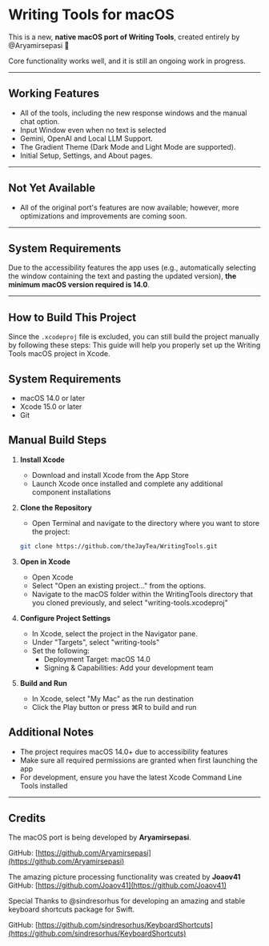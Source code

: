 # Writing Tools for macOS

This is a new, **native macOS port of Writing Tools**, created entirely by @Aryamirsepasi 🎉

Core functionality works well, and it is still an ongoing work in progress.

---

## Working Features
- All of the tools, including the new response windows and the manual chat option.
- Input Window even when no text is selected
- Gemini, OpenAI and Local LLM Support.
- The Gradient Theme (Dark Mode and Light Mode are supported).
- Initial Setup, Settings, and About pages.

---

## Not Yet Available
- All of the original port's features are now available; however, more optimizations and improvements are coming soon.

---

## System Requirements
Due to the accessibility features the app uses (e.g., automatically selecting the window containing the text and pasting the updated version), **the minimum macOS version required is 14.0**.

---

## How to Build This Project

Since the `.xcodeproj` file is excluded, you can still build the project manually by following these steps:
This guide will help you properly set up the Writing Tools macOS project in Xcode.

## System Requirements
- macOS 14.0 or later
- Xcode 15.0 or later
- Git

## Manual Build Steps

1. **Install Xcode**
   - Download and install Xcode from the App Store
   - Launch Xcode once installed and complete any additional component installations

2. **Clone the Repository**
   - Open Terminal and navigate to the directory where you want to store the project:
   ```bash
   git clone https://github.com/theJayTea/WritingTools.git
   ```

3. **Open in Xcode**
   - Open Xcode
   - Select "Open an existing project..." from the options.
   - Navigate to the macOS folder within the WritingTools directory that you cloned previously, and select "writing-tools.xcodeproj"

4. **Configure Project Settings**
   - In Xcode, select the project in the Navigator pane.
   - Under "Targets", select "writing-tools"
   - Set the following:
     - Deployment Target: macOS 14.0
     - Signing & Capabilities: Add your development team

5. **Build and Run**
   - In Xcode, select "My Mac" as the run destination
   - Click the Play button or press ⌘R to build and run

## Additional Notes
- The project requires macOS 14.0+ due to accessibility features
- Make sure all required permissions are granted when first launching the app
- For development, ensure you have the latest Xcode Command Line Tools installed

---

## Credits

The macOS port is being developed by **Aryamirsepasi**.

GitHub: [https://github.com/Aryamirsepasi](https://github.com/Aryamirsepasi)

The amazing picture processing functionality was created by **Joaov41**
GitHub: [https://github.com/Joaov41](https://github.com/Joaov41)

Special Thanks to @sindresorhus for developing an amazing and stable keyboard shortcuts package for Swift. 

GitHub: [https://github.com/sindresorhus/KeyboardShortcuts](https://github.com/sindresorhus/KeyboardShortcuts)


